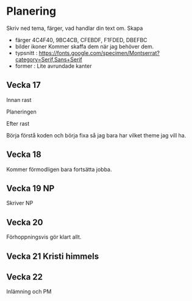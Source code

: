 # Planering
 
Skriv ned tema, färger, vad handlar din text om.
Skapa
 
* färger 4C4F40, 9BC4CB, CFEBDF, F1FDED, DBEFBC
* bilder ikoner Kommer skaffa dem när jag behöver dem.
* typsnitt : https://fonts.google.com/specimen/Montserrat?category=Serif,Sans+Serif
* former : Lite avrundade kanter 
 
 
 
## Vecka 17
 
Innan rast
 
Planeringen
 
Efter rast
 
Börja förstå koden och börja fixa så jag bara har vilket theme jag vill ha.
 
## Vecka 18
 
 
 
Kommer förmodligen bara fortsätta jobba.
 
 
 
## Vecka 19 NP
 
Skriver NP
 
## Vecka 20
 
Förhoppningsvis gör klart allt.
 
## Vecka 21 Kristi himmels
 
 
 
 
## Vecka 22
 
Inlämning och PM
 
 
 
 
 

